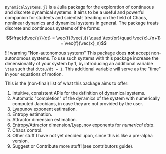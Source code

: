 `DynamicalSystems.jl` is a Julia package for the exploration of continuous and discrete dynamical systems. it aims to be a useful and powerful companion for students and scientists treading
on the field of Chaos, nonlinear dynamics and dynamical systems in general. The package
treats discrete and continuous systems of the forms:

```math
\frac{d\vec{u}}{dt} = \vec{f}(\vec{u}) \quad \text{or}\quad \vec{x}_{n+1} = \vec{f}(\vec{x}_n)
```

!!! warning "Non-autonomous systems"
    This package does **not** accept non-autonomous systems. To use such systems with this package increase
    the dimensionality of your system by 1, by introducing an additional variable
    ``\tau`` such that ``d\tau/dt = 1``. This additional variable will serve as
    the "time" in your equations of motion.


This is the (non-final) list of what this package aims to offer:

1. Intuitive, consistent APIs for the definition of dynamical systems.
2. Automatic "completion" of the dynamics of the system with numerically computed
  Jacobians, in case they are not provided by the user.
3. Lyapunov exponent estimation.
4. Entropy estimation.
5. Attractor dimension estimation.
6. Entropy/Attractor dimension/Lyapunov exponents for *numerical data*.
7. Chaos control.
8. Other stuff I have not yet decided upon, since this is like a pre-alpha version.
8. Suggest or Contribute more stuff! (see contributors guide).
